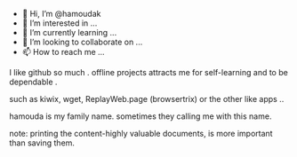 - 👋 Hi, I’m @hamoudak
- 👀 I’m interested in ...
- 🌱 I’m currently learning ...
- 💞️ I’m looking to collaborate on ...
- 📫 How to reach me ...

<!---
hamoudak/hamoudak is a ✨ special ✨ repository because its `README.md` (this file) appears on your GitHub profile.
You can click the Preview link to take a look at your changes.
--->  I like github so much . offline projects attracts me for self-learning and to be dependable .
such as kiwix, wget, ReplayWeb.page (browsertrix) or the other like apps ..

hamouda is my family name. sometimes they calling me with this name.

note: printing the content-highly valuable documents, is more important than saving them.
